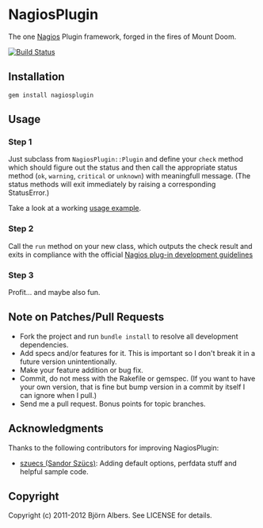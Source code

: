 # NagiosPlugin

The one [Nagios](http://www.nagios.org/) Plugin framework, forged in the fires of Mount Doom.

[![Build Status](https://secure.travis-ci.org/bjoernalbers/nagiosplugin.png)](http://travis-ci.org/bjoernalbers/nagiosplugin)

## Installation

	gem install nagiosplugin

## Usage

### Step 1

Just subclass from `NagiosPlugin::Plugin` and define your `check` method
which should figure out the status and then call the appropriate status
method (`ok`, `warning`, `critical` or `unknown`) with meaningfull message.
(The status methods will exit immediately by raising a corresponding StatusError.)

Take a look at a working [usage
example](https://github.com/bjoernalbers/nagiosplugin/blob/master/features/nagiosplugin_usage.feature).

### Step 2

Call the `run` method on your new class, which outputs the check result
and exits in compliance with the official [Nagios plug-in development
guidelines](http://nagiosplug.sourceforge.net/developer-guidelines.html)

### Step 3

Profit... and maybe also fun.

## Note on Patches/Pull Requests

* Fork the project and run `bundle install` to resolve all development dependencies.
* Add specs and/or features for it. This is important so I don't break it in a future version unintentionally.
* Make your feature addition or bug fix.
* Commit, do not mess with the Rakefile or gemspec.
  (If you want to have your own version, that is fine but bump version in a commit by itself I can ignore when I pull.)
* Send me a pull request. Bonus points for topic branches.

## Acknowledgments

Thanks to the following contributors for improving NagiosPlugin:

* [szuecs (Sandor Szücs)](https://github.com/szuecs): Adding default
  options, perfdata stuff and helpful sample code.

## Copyright

Copyright (c) 2011-2012 Björn Albers. See LICENSE for details.
